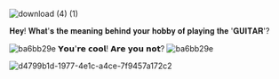 ![download (4) (1)](https://github.com/user-attachments/assets/b1f4b051-6b0a-4f57-b7b2-4364d120bf7b)

𝐇𝐞𝐲! 𝐖𝐡𝐚𝐭'𝐬 𝐭𝐡𝐞 𝐦𝐞𝐚𝐧𝐢𝐧𝐠 𝐛𝐞𝐡𝐢𝐧𝐝 𝐲𝐨𝐮𝐫 𝐡𝐨𝐛𝐛𝐲 𝐨𝐟 𝐩𝐥𝐚𝐲𝐢𝐧𝐠 𝐭𝐡𝐞 '𝐆𝐔𝐈𝐓𝐀𝐑'? 

![ba6bb29e](https://github.com/user-attachments/assets/32ade765-9ee3-495a-a6ac-100ad200e101) 𝗬𝗼𝘂'𝗿𝗲 𝗰𝗼𝗼𝗹! 𝗔𝗿𝗲 𝘆𝗼𝘂 𝗻𝗼𝘁? ![ba6bb29e](https://github.com/user-attachments/assets/32ade765-9ee3-495a-a6ac-100ad200e101) 

![d4799b1d-1977-4e1c-a4ce-7f9457a172c2](https://github.com/user-attachments/assets/b3a7578a-9673-4472-b586-793fb36e154c)

